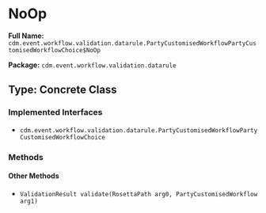 # NoOp

**Full Name:** `cdm.event.workflow.validation.datarule.PartyCustomisedWorkflowPartyCustomisedWorkflowChoice$NoOp`

**Package:** `cdm.event.workflow.validation.datarule`

## Type: Concrete Class

### Implemented Interfaces

- `cdm.event.workflow.validation.datarule.PartyCustomisedWorkflowPartyCustomisedWorkflowChoice`

### Methods

#### Other Methods

- `ValidationResult validate(RosettaPath arg0, PartyCustomisedWorkflow arg1)`

